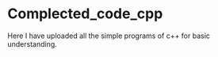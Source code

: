 # Complected_code_cpp
 Here I have uploaded all the simple programs of c++ for basic understanding.
